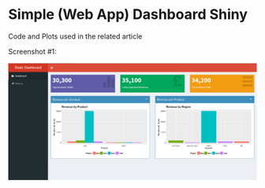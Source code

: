 # Simple (Web App) Dashboard Shiny
Code and Plots used in the related article

Screenshot #1:

![Revenue Dashboard Screenshot](revenue-dash-screenshot.PNG)
